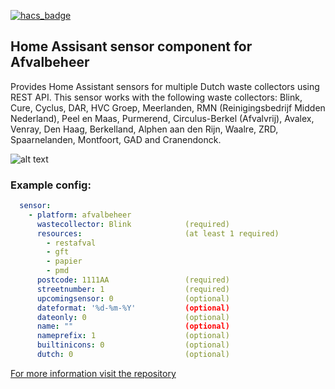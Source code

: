 [![hacs_badge](https://img.shields.io/badge/HACS-Default-orange.svg?style=for-the-badge)](https://github.com/custom-components/hacs)
## Home Assisant sensor component for Afvalbeheer

Provides Home Assistant sensors for multiple Dutch waste collectors using REST API.
This sensor works with the following waste collectors: Blink, Cure, Cyclus, DAR, HVC Groep, Meerlanden, RMN (Reinigingsbedrijf Midden Nederland), Peel en Maas, Purmerend, Circulus-Berkel (Afvalvrij), Avalex, Venray, Den Haag, Berkelland, Alphen aan den Rijn, Waalre, ZRD, Spaarnelanden, Montfoort, GAD and Cranendonck.

![alt text](https://raw.githubusercontent.com/pippyn/Home-Assistant-Sensor-Afvalbeheer/master/example.png)

### Example config:

```yaml
  sensor:
    - platform: afvalbeheer
      wastecollector: Blink            (required)
      resources:                       (at least 1 required)
        - restafval
        - gft
        - papier
        - pmd
      postcode: 1111AA                 (required)
      streetnumber: 1                  (required)
      upcomingsensor: 0                (optional)
      dateformat: '%d-%m-%Y'           (optional)
      dateonly: 0                      (optional)
      name: ""                         (optional)
      nameprefix: 1                    (optional)
      builtinicons: 0                  (optional)
      dutch: 0                         (optional)
```
[For more information visit the repository](https://github.com/pippyn/Home-Assistant-Sensor-Afvalbeheer/)
